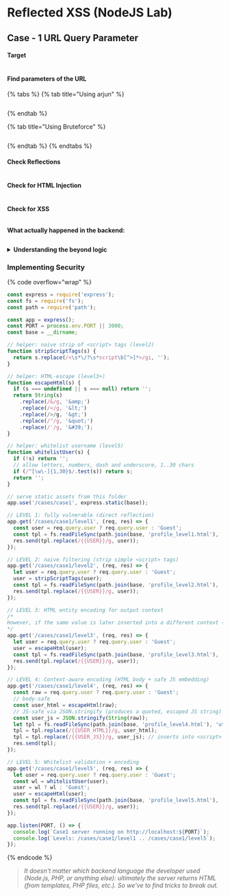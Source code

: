 # Reflected XSS (NodeJS Lab)

## Case - 1 URL Query Parameter

#### Target

<figure><img src="../../../.gitbook/assets/image (4) (1) (1).png" alt=""><figcaption></figcaption></figure>

#### Find parameters of the URL&#x20;

{% tabs %}
{% tab title="Using arjun" %}
<figure><img src="../../../.gitbook/assets/image (5) (1) (1).png" alt=""><figcaption></figcaption></figure>
{% endtab %}

{% tab title="Using Bruteforce" %}
<figure><img src="../../../.gitbook/assets/image (6) (1).png" alt=""><figcaption></figcaption></figure>
{% endtab %}
{% endtabs %}

#### Check Reflections

<figure><img src="../../../.gitbook/assets/image (7).png" alt=""><figcaption></figcaption></figure>

#### Check for HTML Injection

<figure><img src="../../../.gitbook/assets/image (9).png" alt=""><figcaption></figcaption></figure>

#### Check for XSS

<figure><img src="../../../.gitbook/assets/image (10).png" alt=""><figcaption></figcaption></figure>

**What actually happened in the backend:**&#x20;

<figure><img src="../../../.gitbook/assets/image (11).png" alt=""><figcaption></figcaption></figure>

<details>

<summary><strong>Understanding the beyond logic</strong></summary>

<figure><img src="../../../.gitbook/assets/image (12).png" alt=""><figcaption></figcaption></figure>

In this scenario, `profile.html` served as a template processed by `index.js`. When a request was made to `/cases/case1/profile`, the system fetched the `profile.html` template and replaced the `{{ USER }}` placeholder with the value from the GET request, defaulting to "Guest" if no user was provided with no sanitization or validation resulting in XSS.&#x20;

</details>

### Implementing Security

{% code overflow="wrap" %}
```javascript
const express = require('express');
const fs = require('fs');
const path = require('path');

const app = express();
const PORT = process.env.PORT || 3000;
const base = __dirname;

// helper: naive strip of <script> tags (level2)
function stripScriptTags(s) {
  return s.replace(/<\s*\/?\s*script\b[^>]*>/gi, '');
}

// helper: HTML-escape (level3+)
function escapeHtml(s) {
  if (s === undefined || s === null) return '';
  return String(s)
    .replace(/&/g, '&amp;')
    .replace(/</g, '&lt;')
    .replace(/>/g, '&gt;')
    .replace(/"/g, '&quot;')
    .replace(/'/g, '&#39;');
}

// helper: whitelist username (level5)
function whitelistUser(s) {
  if (!s) return '';
  // allow letters, numbers, dash and underscore, 1..30 chars
  if (/^[\w\-]{1,30}$/.test(s)) return s;
  return '';
}

// serve static assets from this folder
app.use('/cases/case1', express.static(base));

// LEVEL 1: fully vulnerable (direct reflection)
app.get('/cases/case1/level1', (req, res) => {
  const user = req.query.user ? req.query.user : 'Guest';
  const tpl = fs.readFileSync(path.join(base, 'profile_level1.html'), 'utf8');
  res.send(tpl.replace(/{{USER}}/g, user));
});

// LEVEL 2: naive filtering (strip simple <script> tags)
app.get('/cases/case1/level2', (req, res) => {
  let user = req.query.user ? req.query.user : 'Guest';
  user = stripScriptTags(user);
  const tpl = fs.readFileSync(path.join(base, 'profile_level2.html'), 'utf8');
  res.send(tpl.replace(/{{USER}}/g, user));
});

// LEVEL 3: HTML entity encoding for output context
/*
However, if the same value is later inserted into a different context (an attribute, a URL, or a JS string) without the correct context encoding, an attacker can still find a bypass relevant to that context.
*/
app.get('/cases/case1/level3', (req, res) => {
  let user = req.query.user ? req.query.user : 'Guest';
  user = escapeHtml(user);
  const tpl = fs.readFileSync(path.join(base, 'profile_level3.html'), 'utf8');
  res.send(tpl.replace(/{{USER}}/g, user));
});

// LEVEL 4: Context-aware encoding (HTML body + safe JS embedding)
app.get('/cases/case1/level4', (req, res) => {
  const raw = req.query.user ? req.query.user : 'Guest';
  // body-safe
  const user_html = escapeHtml(raw);
  // JS-safe via JSON.stringify (produces a quoted, escaped JS string)
  const user_js = JSON.stringify(String(raw));
  let tpl = fs.readFileSync(path.join(base, 'profile_level4.html'), 'utf8');
  tpl = tpl.replace(/{{USER_HTML}}/g, user_html);
  tpl = tpl.replace(/{{USER_JS}}/g, user_js); // inserts into <script> var user = {{USER_JS}};
  res.send(tpl);
});

// LEVEL 5: Whitelist validation + encoding
app.get('/cases/case1/level5', (req, res) => {
  let user = req.query.user ? req.query.user : 'Guest';
  const wl = whitelistUser(user);
  user = wl ? wl : 'Guest';
  user = escapeHtml(user);
  const tpl = fs.readFileSync(path.join(base, 'profile_level5.html'), 'utf8');
  res.send(tpl.replace(/{{USER}}/g, user));
});

app.listen(PORT, () => {
  console.log(`Case1 server running on http://localhost:${PORT}`);
  console.log(`Levels: /cases/case1/level1 .. /cases/case1/level5`);
});

```
{% endcode %}

> _It doesn't matter which backend language the developer used (Node.js, PHP, or anything else): ultimately the server returns HTML (from templates, PHP files, etc.). So we've to find tricks to break out._&#x20;
